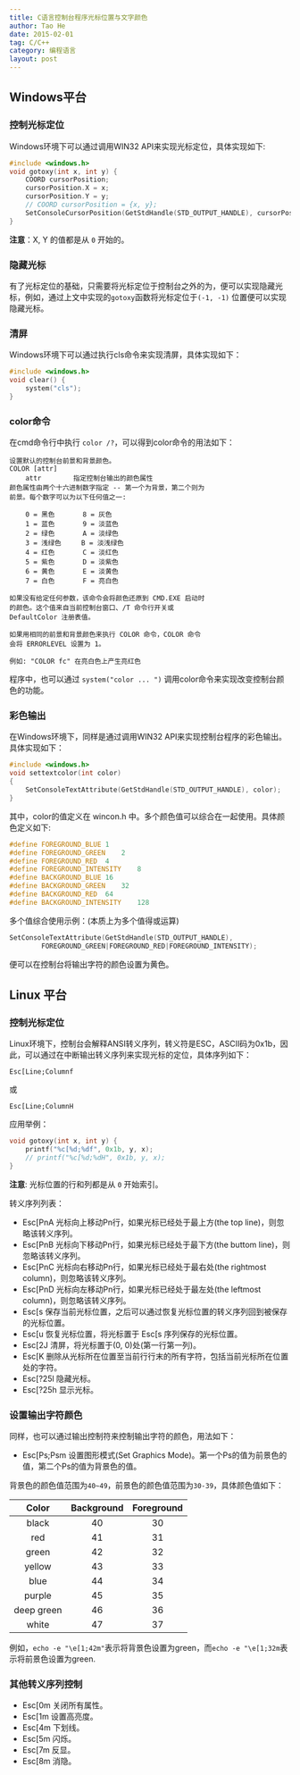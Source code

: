 ```yaml
---
title: C语言控制台程序光标位置与文字颜色
author: Tao He
date: 2015-02-01
tag: C/C++
category: 编程语言
layout: post
---
```


Windows平台
-----------

### 控制光标定位

Windows环境下可以通过调用WIN32 API来实现光标定位，具体实现如下:

~~~cpp
#include <windows.h>
void gotoxy(int x, int y) {
    COORD cursorPosition;
    cursorPosition.X = x;
    cursorPosition.Y = y;
    // COORD cursorPosition = {x, y};
    SetConsoleCursorPosition(GetStdHandle(STD_OUTPUT_HANDLE), cursorPosition);
}
~~~

**注意**：X, Y 的值都是从 `0` 开始的。

<!--more-->

### 隐藏光标

有了光标定位的基础，只需要将光标定位于控制台之外的为，便可以实现隐藏光标，例如，通过上文中实现的`gotoxy`函数将光标定位于`(-1, -1)` 位置便可以实现隐藏光标。

### 清屏

Windows环境下可以通过执行cls命令来实现清屏，具体实现如下：

~~~cpp
#include <windows.h>
void clear() {
    system("cls");
}
~~~

### color命令

在cmd命令行中执行 `color /?`，可以得到color命令的用法如下：

    设置默认的控制台前景和背景颜色。
    COLOR [attr]
        attr        指定控制台输出的颜色属性
    颜色属性由两个十六进制数字指定 -- 第一个为背景，第二个则为
    前景。每个数字可以为以下任何值之一:

        0 = 黑色       8 = 灰色
        1 = 蓝色       9 = 淡蓝色
        2 = 绿色       A = 淡绿色
        3 = 浅绿色     B = 淡浅绿色
        4 = 红色       C = 淡红色
        5 = 紫色       D = 淡紫色
        6 = 黄色       E = 淡黄色
        7 = 白色       F = 亮白色

    如果没有给定任何参数，该命令会将颜色还原到 CMD.EXE 启动时
    的颜色。这个值来自当前控制台窗口、/T 命令行开关或 
    DefaultColor 注册表值。

    如果用相同的前景和背景颜色来执行 COLOR 命令，COLOR 命令
    会将 ERRORLEVEL 设置为 1。

    例如: "COLOR fc" 在亮白色上产生亮红色

程序中，也可以通过 `system("color ... ")` 调用color命令来实现改变控制台颜色的功能。


### 彩色输出

在Windows环境下，同样是通过调用WIN32 API来实现控制台程序的彩色输出。具体实现如下：

~~~cpp
#include <windows.h>
void settextcolor(int color)
{
    SetConsoleTextAttribute(GetStdHandle(STD_OUTPUT_HANDLE), color);
}
~~~

其中，color的值定义在 wincon.h 中。多个颜色值可以综合在一起使用。具体颜色定义如下:

~~~cpp
#define FOREGROUND_BLUE	1
#define FOREGROUND_GREEN	2
#define FOREGROUND_RED	4
#define FOREGROUND_INTENSITY	8
#define BACKGROUND_BLUE	16
#define BACKGROUND_GREEN	32
#define BACKGROUND_RED	64
#define BACKGROUND_INTENSITY	128
~~~

多个值综合使用示例：(本质上为多个值得或运算)

~~~cpp
SetConsoleTextAttribute(GetStdHandle(STD_OUTPUT_HANDLE), 
        FOREGROUND_GREEN|FOREGROUND_RED|FOREGROUND_INTENSITY);
~~~

便可以在控制台将输出字符的颜色设置为黄色。

Linux 平台
----------

### 控制光标定位

Linux环境下，控制台会解释ANSI转义序列，转义符是ESC，ASCII码为0x1b，因此，可以通过在中断输出转义序列来实现光标的定位，具体序列如下：

    Esc[Line;Columnf

或

    Esc[Line;ColumnH

应用举例：

~~~cpp
void gotoxy(int x, int y) {
    printf("%c[%d;%df", 0x1b, y, x);
    // printf("%c[%d;%dH", 0x1b, y, x);
}
~~~

**注意**: 光标位置的行和列都是从 `0` 开始索引。

转义序列列表：

+ Esc[PnA 光标向上移动Pn行，如果光标已经处于最上方(the top line)，则忽略该转义序列。
+ Esc[PnB 光标向下移动Pn行，如果光标已经处于最下方(the buttom line)，则忽略该转义序列。
+ Esc[PnC 光标向右移动Pn行，如果光标已经处于最右处(the rightmost column)，则忽略该转义序列。
+ Esc[PnD 光标向左移动Pn行，如果光标已经处于最左处(the leftmost column)，则忽略该转义序列。
+ Esc[s 保存当前光标位置，之后可以通过恢复光标位置的转义序列回到被保存的光标位置。
+ Esc[u 恢复光标位置，将光标置于 Esc[s 序列保存的光标位置。
+ Esc[2J 清屏，将光标置于(0, 0)处(第一行第一列)。
+ Esc[K 删除从光标所在位置至当前行行末的所有字符，包括当前光标所在位置处的字符。
+ Esc[?25l 隐藏光标。
+ Esc[?25h 显示光标。

### 设置输出字符颜色

同样，也可以通过输出控制符来控制输出字符的颜色，用法如下：

+ Esc[Ps;Psm 设置图形模式(Set Graphics Mode)。第一个Ps的值为前景色的值，第二个Ps的值为背景色的值。

背景色的颜色值范围为`40~49`，前景色的颜色值范围为`30-39`，具体颜色值如下：

| Color      | Background | Foreground | 
|:----------:|:----------:|:----------:|
| black      | 40         | 30         |
| red        | 41         | 31         |
| green      | 42         | 32         |
| yellow     | 43         | 33         |
| blue       | 44         | 34         |
| purple     | 45         | 35         |
| deep green | 46         | 36         |
| white      | 47         | 37         |

例如，`echo -e "\e[1;42m"`表示将背景色设置为green，而`echo -e "\e[1;32m`表示将前景色设置为green.

### 其他转义序列控制

+ Esc[0m 关闭所有属性。
+ Esc[1m 设置高亮度。
+ Esc[4m 下划线。
+ Esc[5m 闪烁。
+ Esc[7m 反显。
+ Esc[8m 消隐。








